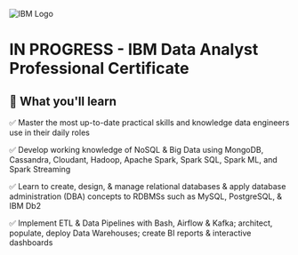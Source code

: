 ![IBM Logo](https://github.com/ndomah/IBM-Data-Engineer-Professional-Certificate/blob/main/IBM%20Logo.png)
# IN PROGRESS - IBM Data Analyst Professional Certificate
## 🧠 What you'll learn
✅ Master the most up-to-date practical skills and knowledge data engineers use in their daily roles

✅ Develop working knowledge of NoSQL & Big Data using MongoDB, Cassandra, Cloudant, Hadoop, Apache Spark, Spark SQL, Spark ML, and Spark Streaming

✅ Learn to create, design, & manage relational databases & apply database administration (DBA) concepts to RDBMSs such as MySQL, PostgreSQL, & IBM Db2

✅ Implement ETL & Data Pipelines with Bash, Airflow & Kafka; architect, populate, deploy Data Warehouses; create BI reports & interactive dashboards
